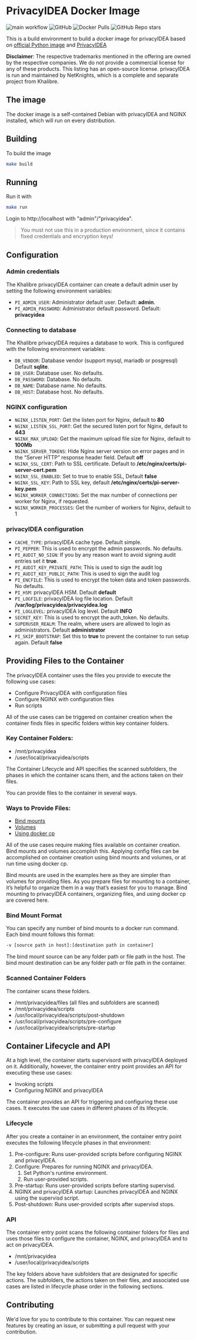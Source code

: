 # PrivacyIDEA Docker Image

![main workflow](https://github.com/Khalibre/privacyidea-docker/actions/workflows/main.yml/badge.svg) ![GitHub](https://img.shields.io/github/license/Khalibre/privacyidea-docker) ![Docker Pulls](https://img.shields.io/docker/pulls/khalibre/privacyidea) ![GitHub Repo stars](https://img.shields.io/github/stars/Khalibre/privacyidea-docker)

This is a build environment to build a docker image for privacyIDEA based on [official Python image](https://hub.docker.com/_/python) and [PrivacyIDEA](https://github.com/privacyidea/privacyidea)

**Disclaimer**: The respective trademarks mentioned in the offering are owned by the respective companies. We do not provide a commercial license for any of these products. This listing has an open-source license. privacyIDEA is run and maintained by NetKnights, which is a complete and separate project from Khalibre.

## The image
The docker image is a self-contained Debian with privacyIDEA and NGINX installed, which will run on every distribution.

## Building

To build the image

```bash
make build
```

## Running

Run it with

```bash
make run
```

Login to http://localhost with "admin"/"privacyidea".

> You must not use this in a production environment, since it contains fixed credentials and encryption keys!

## Configuration

### Admin credentials

The Khalibre privacyIDEA container can create a default admin user by setting the following environment variables:

  - `PI_ADMIN_USER`: Administrator default user. Default: **admin**.
  - `PI_ADMIN_PASSWORD`:  Administrator default password. Default: **privacyidea**

### Connecting to database

The Khalibre privacyIDEA requires a database to work. This is configured with the following environment variables:

  - `DB_VENDOR`: Database vendor (support mysql, mariadb or posgresql) Default **sqlite**.
  - `DB_USER`: Database user. No defaults.
  - `DB_PASSWORD`: Database. No defaults.
  - `DB_NAME`: Database name. No defaults.
  - `DB_HOST`: Database host. No defaults.

### NGINX configuration

  - `NGINX_LISTEN_PORT`: Get the listen port for Nginx, default to **80**
  - `NGINX_LISTEN_SSL_PORT`: Get the secured listen port for Nginx, default to **443**
  - `NGINX_MAX_UPLOAD`: Get the maximum upload file size for Nginx, default to **100Mb**
  - `NGINX_SERVER_TOKENS`: Hide Nginx server version on error pages and in the “Server HTTP” response header field. Default **off**
  - `NGINX_SSL_CERT`: Path to SSL certificate. Default to **/etc/nginx/certs/pi-server-cert.pem**
  - `NGINX_SSL_ENABLED`: Set to true to enable SSL, Default **false**
  - `NGINX_SSL_KEY`: Path to SSL key, default **/etc/nginx/certs/pi-server-key.pem**
  - `NGINX_WORKER_CONNECTIONS`: Set the max number of connections per worker for Nginx, if requested.
  - `NGINX_WORKER_PROCESSES`: Get the number of workers for Nginx, default to 1

### privacyIDEA configuration

  - `CACHE_TYPE`: privacyIDEA cache type. Default simple.
  - `PI_PEPPER`: This is used to encrypt the admin passwords. No defaults.
  - `PI_AUDIT_NO_SIGN`: If you by any reason want to avoid signing audit entries set it **true**.
  - `PI_AUDIT_KEY_PRIVATE_PATH`: This is used to sign the audit log
  - `PI_AUDIT_KEY_PUBLIC_PATH`: This is used to sign the audit log
  - `PI_ENCFILE`: This is used to encrypt the token data and token passwords. No defaults.
  - `PI_HSM`: privacyIDEA HSM. Default **default**
  - `PI_LOGFILE`: privacyIDEA log file location. Default **/var/log/privacyidea/privacyidea.log**
  - `PI_LOGLEVEL`: privacyIDEA log level. Default **INFO**
  - `SECRET_KEY`: This is used to encrypt the auth_token. No defaults.
  - `SUPERUSER_REALM`: The realm, where users are allowed to login as administrators. Default **administrator**
  - `PI_SKIP_BOOTSTRAP`: Set this to **true** to prevent the container to run setup again. Default **false**

## Providing Files to the Container

The privacyIDEA container uses the files you provide to execute the following use cases:

  - Configure PrivacyIDEA with configuration files
  - Configure NGINX with configuration files
  - Run scripts

All of the use cases can be triggered on container creation when the container finds files in specific folders within key container folders.

### Key Container Folders:

  - /mnt/privacyidea
  - /user/local/privacyidea/scripts

The Container Lifecycle and API specifies the scanned subfolders, the phases in which the container scans them, and the actions taken on their files.

You can provide files to the container in several ways.

### Ways to Provide Files:

  - [Bind mounts](https://docs.docker.com/storage/bind-mounts/)
  - [Volumes](https://docs.docker.com/storage/volumes/)
  - [Using docker cp](https://docs.docker.com/engine/reference/commandline/cp/)

All of the use cases require making files available on container creation. Bind mounts and volumes accomplish this. Applying config files can be accomplished on container creation using bind mounts and volumes, or at run time using docker cp.

Bind mounts are used in the examples here as they are simpler than volumes for providing files. As you prepare files for mounting to a container, it’s helpful to organize them in a way that’s easiest for you to manage. Bind mounting to privacyIDEA containers, organizing files, and using docker cp are covered here.

### Bind Mount Format
You can specify any number of bind mounts to a docker run command. Each bind mount follows this format:

```bash
-v [source path in host]:[destination path in container]
```

The bind mount source can be any folder path or file path in the host. The bind mount destination can be any folder path or file path in the container.

### Scanned Container Folders

The container scans these folders.

  - /mnt/privacyidea/files (all files and subfolders are scanned)
  - /mnt/privacyidea/scripts
  - /usr/local/privacyidea/scripts/post-shutdown
  - /usr/local/privacyidea/scripts/pre-configure
  - /usr/local/privacyidea/scripts/pre-startup

## Container Lifecycle and API

At a high level, the container starts supervisord with privacyIDEA deployed on it. Additionally, however, the container entry point provides an API for executing these use cases:

  - Invoking scripts
  - Configuring NGINX and privacyIDEA

The container provides an API for triggering and configuring these use cases. It executes the use cases in different phases of its lifecycle.

### Lifecycle

After you create a container in an environment, the container entry point executes the following lifecycle phases in that environment:

  1. Pre-configure: Runs user-provided scripts before configuring NGINX and privacyIDEA.
  2. Configure: Prepares for running NGINX and privacyIDEA.
      1. Set Python's runtime environment.
      2. Run user-provided scripts.
  3. Pre-startup: Runs user-provided scripts before starting supervisd.
  4. NGINX and privacyIDEA startup: Launches privacyIDEA and NGINX using the supervisd script.
  5. Post-shutdown: Runs user-provided scripts after supervisd stops.

### API

The container entry point scans the following container folders for files and uses those files to configure the container, NGINX, and privacyIDEA and to act on privacyIDEA.

  - /mnt/privacyidea
  - /user/local/privacyidea/scripts

The key folders above have subfolders that are designated for specific actions. The subfolders, the actions taken on their files, and associated use cases are listed in lifecycle phase order in the following sections.

## Contributing

We'd love for you to contribute to this container. You can request new features by creating an issue, or submitting a pull request with your contribution.
